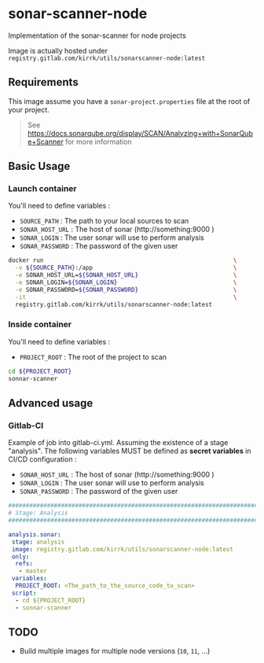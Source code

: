 
# sonar-scanner-node

Implementation of the sonar-scanner for node projects

Image is actually hosted under `registry.gitlab.com/kirrk/utils/sonarscanner-node:latest` 

## Requirements

This image assume you have a `sonar-project.properties` file at the root of your project.

> See https://docs.sonarqube.org/display/SCAN/Analyzing+with+SonarQube+Scanner for more information

## Basic Usage

### Launch container

You'll need to define variables :
- `SOURCE_PATH` : The path to your local sources to scan
- `SONAR_HOST_URL` : The host of sonar (http://something:9000 )
- `SONAR_LOGIN` : The user sonar will use to perform analysis
- `SONAR_PASSWORD` : The password of the given user

```bash
docker run                                                      \
  -v ${SOURCE_PATH}:/app                                        \
  -e SONAR_HOST_URL=${SONAR_HOST_URL}                           \
  -e SONAR_LOGIN=${SONAR_LOGIN}                                 \
  -e SONAR_PASSWORD=${SONAR_PASSWORD}                           \
  -it                                                           \
  registry.gitlab.com/kirrk/utils/sonarscanner-node:latest
```

### Inside container

You'll need to define variables :
- `PROJECT_ROOT` : The root of the project to scan

```bash
cd ${PROJECT_ROOT}
sonnar-scanner
```

## Advanced usage

### Gitlab-CI

Example of job into gitlab-ci.yml.
Assuming the existence of a stage "analysis". 
The following variables MUST be defined as **secret variables** in CI/CD configuration :
- `SONAR_HOST_URL` : The host of sonar (http://something:9000 )
- `SONAR_LOGIN` : The user sonar will use to perform analysis
- `SONAR_PASSWORD` : The password of the given user

```yaml  
##############################################################################
# Stage: Analysis
##############################################################################

analysis.sonar:
 stage: analysis
 image: registry.gitlab.com/kirrk/utils/sonarscanner-node:latest
 only:
  refs:
   - master
 variables:
  PROJECT_ROOT: <The_path_to_the_source_code_to_scan>
 script:
  - cd ${PROJECT_ROOT}
  - sonnar-scanner
```

## TODO

- Build multiple images for multiple node versions (`10`, `11`, ...)
